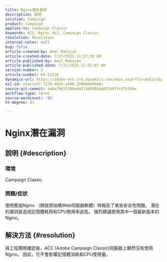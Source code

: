 ```yaml
---
title: Nginx潛在漏洞
description: 說明
solution: Campaign
product: Campaign
applies-to: Campaign Classic
keywords: KCS、Nginx、ACC、Campaign Classic
resolution: Resolution
internal-notes: null
bug: false
article-created-by: Amol Mahajan
article-created-date: 7/27/2023 11:37:30 AM
article-published-by: Amol Mahajan
article-published-date: 7/27/2023 11:51:07 AM
version-number: 1
article-number: KA-22528
dynamics-url: https://adobe-ent.crm.dynamics.com/main.aspx?forceUCI=1&pagetype=entityrecord&etn=knowledgearticle&id=2f24ebf6-712c-ee11-bdf4-6045bd006079
exl-id: e1ecce5f-7278-4b84-a490-299b0b09948c
source-git-commit: aa6a79635380eda913ddd95da0f2b97fc975356e
workflow-type: tm+mt
source-wordcount: '91'
ht-degree: 8%

---
```


# Nginx潛在漏洞

## 說明 {#description}


### <b>環境</b>

Campaign Classic



### <b>問題/症狀</b>

使用舊版Nginx （開放原始碼Web伺服器軟體）時報告了某些安全性問題。 潛在的漏洞是造成記憶體耗用和CPU使用率過高。 強烈建議使用其中一個最新版本的Nginx。


## 解決方法 {#resolution}


與工程團隊確認後，ACC (Adobe Campaign Classic)伺服器上顯然沒有使用Nginx。 因此，它不會影響記憶體消耗和CPU使用量。
